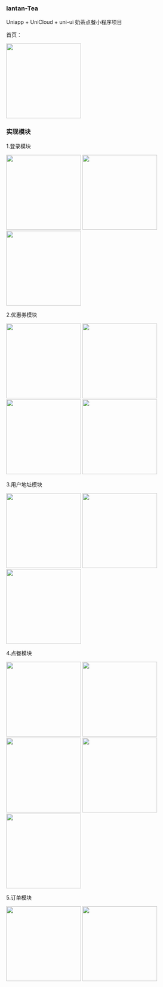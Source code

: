 ### lantan-Tea

Uniapp + UniCloud + uni-ui 奶茶点餐小程序项目

首页：

<image src="assets/index.png" style="width:200px;height:auto" ></image>

### 实现模块


1.登录模块

<image src="assets/home/nologin.jpg" style="width:200px;height:auto" ></image>
<image src="assets/home/getuser.jpg" style="width:200px;height:auto" ></image>
<image src="assets/home/home.jpg" style="width:200px;height:auto" ></image>

2.优惠券模块

<image src="assets/coupon/jifen.png" style="width:200px;height:auto" ></image>
<image src="assets/coupon/get.png" style="width:200px;height:auto" ></image>
<image src="assets/coupon/get1.png" style="width:200px;height:auto" ></image>
<image src="assets/coupon/coupon.jpg" style="width:200px;height:auto" ></image>

3.用户地址模块

<image src="assets/address/user_address.jpg" style="width:200px;height:auto" ></image>
<image src="assets/address/add_address.jpg" style="width:200px;height:auto" ></image>
<image src="assets/address/detail.jpg" style="width:200px;height:auto" ></image>

4.点餐模块

<image src="assets/getfood/getfood.jpg" style="width:200px;height:auto" ></image>
<image src="assets/getfood/cart.jpg" style="width:200px;height:auto" ></image>
<image src="assets/getfood/search.jpg" style="width:200px;height:auto" ></image>
<image src="assets/getfood/detail.jpg" style="width:200px;height:auto" ></image>
<image src="assets/getfood/settle.jpg" style="width:200px;height:auto" ></image>

5.订单模块

<image src="assets/order.jpg" style="width:200px;height:auto" ></image>
<image src="assets/order_detail.jpg" style="width:200px;height:auto" ></image>